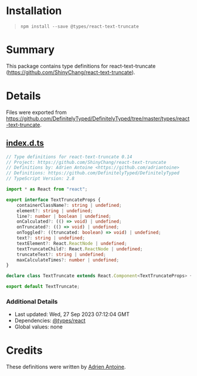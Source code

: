 # Installation
> `npm install --save @types/react-text-truncate`

# Summary
This package contains type definitions for react-text-truncate (https://github.com/ShinyChang/react-text-truncate).

# Details
Files were exported from https://github.com/DefinitelyTyped/DefinitelyTyped/tree/master/types/react-text-truncate.
## [index.d.ts](https://github.com/DefinitelyTyped/DefinitelyTyped/tree/master/types/react-text-truncate/index.d.ts)
````ts
// Type definitions for react-text-truncate 0.14
// Project: https://github.com/ShinyChang/react-text-truncate
// Definitions by: Adrien Antoine <https://github.com/adriantoine>
// Definitions: https://github.com/DefinitelyTyped/DefinitelyTyped
// TypeScript Version: 2.8

import * as React from "react";

export interface TextTruncateProps {
    containerClassName?: string | undefined;
    element?: string | undefined;
    line?: number | boolean | undefined;
    onCalculated?: (() => void) | undefined;
    onTruncated?: (() => void) | undefined;
    onToggled?: ((truncated: boolean) => void) | undefined;
    text?: string | undefined;
    textElement?: React.ReactNode | undefined;
    textTruncateChild?: React.ReactNode | undefined;
    truncateText?: string | undefined;
    maxCalculateTimes?: number | undefined;
}

declare class TextTruncate extends React.Component<TextTruncateProps> {}

export default TextTruncate;

````

### Additional Details
 * Last updated: Wed, 27 Sep 2023 07:12:04 GMT
 * Dependencies: [@types/react](https://npmjs.com/package/@types/react)
 * Global values: none

# Credits
These definitions were written by [Adrien Antoine](https://github.com/adriantoine).
